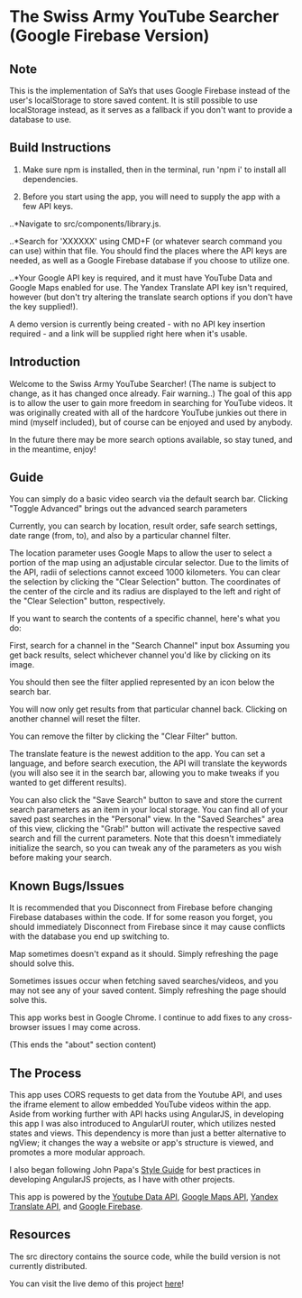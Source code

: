 # The Swiss Army YouTube Searcher (Google Firebase Version)

## Note

This is the implementation of SaYs that uses Google Firebase instead of the user's localStorage to store saved content. It is still possible to use localStorage instead, as it serves as a fallback if you don't want to provide a database to use.


## Build Instructions

1. Make sure npm is installed, then in the terminal, run 'npm i' to install all dependencies.

2. Before you start using the app, you will need to supply the app with a few API keys.

..*Navigate to src/components/library.js.

..*Search for 'XXXXXX' using CMD+F (or whatever search command you can use) within that file. You should find the places where the API keys are needed, as well as a Google Firebase database if you choose to utilize one.

..*Your Google API key is required, and it must have YouTube Data and Google Maps enabled for use. The Yandex Translate API key isn't required, however (but don't try altering the translate search options if you don't have the key supplied!).

A demo version is currently being created - with no API key insertion required - and a link will be supplied right here when it's usable.



## Introduction

Welcome to the Swiss Army YouTube Searcher! (The name is subject to change, as it has changed once already. Fair warning..) The goal of this app is to allow the user to gain more freedom in searching for YouTube videos. It was originally created with all of the hardcore YouTube junkies out there in mind (myself included), but of course can be enjoyed and used by anybody.

In the future there may be more search options available, so stay tuned, and in the meantime, enjoy!

## Guide

You can simply do a basic video search via the default search bar. Clicking "Toggle Advanced" brings out the advanced search parameters

Currently, you can search by location, result order, safe search settings, date range (from, to), and also by a particular channel filter.

The location parameter uses Google Maps to allow the user to select a portion of the map using an adjustable circular selector. Due to the limits of the API, radii of selections cannot exceed 1000 kilometers. You can clear the selection by clicking the "Clear Selection" button. The coordinates of the center of the circle and its radius are displayed to the left and right of the "Clear Selection" button, respectively.


If you want to search the contents of a specific channel, here's what you do:

First, search for a channel in the "Search Channel" input box
Assuming you get back results, select whichever channel you'd like by clicking on its image.

You should then see the filter applied represented by an icon below the search bar.

You will now only get results from that particular channel back. Clicking on another channel will reset the filter. 

You can remove the filter by clicking the "Clear Filter" button.

The translate feature is the newest addition to the app. You can set a language, and before search execution, the API will translate the keywords (you will also see it in the search bar, allowing you to make tweaks if you wanted to get different results).

You can also click the "Save Search" button to save and store the current search parameters as an item in your local storage. You can find all of your saved past searches in the "Personal" view. In the "Saved Searches" area of this view, clicking the "Grab!" button will activate the respective saved search and fill the current parameters. Note that this doesn't immediately initialize the search, so you can tweak any of the parameters as you wish before making your search.

## Known Bugs/Issues

It is recommended that you Disconnect from Firebase before changing Firebase databases within the code. If for some reason you forget, you should immediately Disconnect from Firebase since it may cause conflicts with the database you end up switching to.

Map sometimes doesn't expand as it should. Simply refreshing the page should solve this.

Sometimes issues occur when fetching saved searches/videos, and you may not see any of your saved content. Simply refreshing the page should solve this.

This app works best in Google Chrome. I continue to add fixes to any cross-browser issues I may come across.


(This ends the "about" section content)

## The Process

This app uses CORS requests to get data from the Youtube API, and uses the iframe element to allow embedded YouTube videos within the app. Aside from working further with API hacks using AngularJS, in developing this app I was also introduced to AngularUI router, which utilizes nested states and views. This dependency is more than just a better alternative to ngView; it changes the way a website or app's structure is viewed, and promotes a more modular approach.

I also began following John Papa's [Style Guide](https://github.com/johnpapa/angular-styleguide/blob/master/a1/README.md) for best practices in developing AngularJS projects, as I have with other projects.

This app is powered by the [Youtube Data API](https://developers.google.com/maps/documentation/javascript/), [Google Maps API](https://developers.google.com/maps/documentation/javascript/), [Yandex Translate API](https://tech.yandex.com/translate/), and [Google Firebase](https://console.firebase.google.com/).


## Resources

The src directory contains the source code, while the build version is not currently distributed.

You can visit the live demo of this project [here](http://gfed53.github.io/ultimate-youtube-searcher/src/)!

